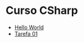 # Curso CSharp

- [Hello World](https://github.com/crisslemoss/curso_csharp/tree/main/hello )
- [Tarefa 01](https://github.com/crisslemoss/curso_csharp/tree/main/Tarefa_01)
 
